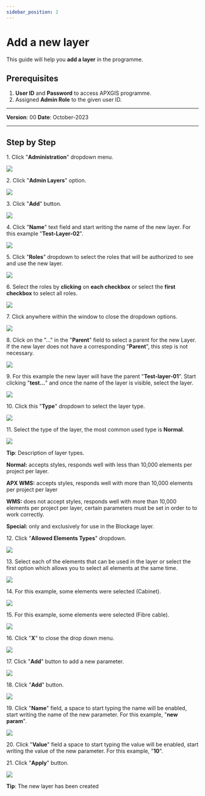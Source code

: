 ```yaml
---
sidebar_position: 2
---
```


# Add a new layer

This guide will help you **add a layer** in the programme.

## **Prerequisites**
1.	**User ID** and **Password** to access APXGIS programme.
2.	Assigned **Admin Role** to the given user ID.


------------

**Version**: 00
**Date**: October-2023

------------
## **Step by Step**


1\. Click "**Administration**" dropdown menu.

![](/img/MNG-LAY-CRE-01/MNG-LAY-CRE-01-STP01.png)


2\. Click "**Admin Layers**" option.

![](https://ajeuwbhvhr.cloudimg.io/colony-recorder.s3.amazonaws.com/files/2023-10-17/7ee70da1-5c6e-4ffb-a470-d38a0936f7ee/ascreenshot.jpeg?tl_px=0,34&br_px=825,495&force_format=png&width=826&wat_scale=73&wat=1&wat_opacity=1&wat_gravity=northwest&wat_url=https://colony-recorder.s3.amazonaws.com/images/watermarks/14B8A6_standard.png&wat_pad=88,204)


3\. Click "**Add**" button.

![](https://ajeuwbhvhr.cloudimg.io/colony-recorder.s3.amazonaws.com/files/2023-10-17/1b851f68-77ad-48f6-a9e3-292b2751af37/ascreenshot.jpeg?tl_px=0,0&br_px=1361,590&force_format=png&width=1120.0&wat=1&wat_opacity=1&wat_gravity=northwest&wat_url=https://colony-recorder.s3.amazonaws.com/images/watermarks/14B8A6_standard.png&wat_pad=191,424)


4\. Click "**Name**" text field and start writing the name of the new layer. For this example "**Test-Layer-02**".

![](https://ajeuwbhvhr.cloudimg.io/colony-recorder.s3.amazonaws.com/files/2023-10-17/0a4c204a-25c9-4a1f-92e1-22e23745f7c7/ascreenshot.jpeg?tl_px=0,0&br_px=982,549&force_format=png&width=983&wat_scale=87&wat=1&wat_opacity=1&wat_gravity=northwest&wat_url=https://colony-recorder.s3.amazonaws.com/images/watermarks/14B8A6_standard.png&wat_pad=178,25)


5\. Click "**Roles**" dropdown  to select the roles that will be authorized to see and use the new layer.

![](https://ajeuwbhvhr.cloudimg.io/colony-recorder.s3.amazonaws.com/files/2023-10-17/c523ddb0-f59b-4875-9fd4-b9970ac080e9/user_cropped_screenshot.jpeg?tl_px=14,0&br_px=997,549&force_format=png&width=983&wat_scale=87&wat=1&wat_opacity=1&wat_gravity=northwest&wat_url=https://colony-recorder.s3.amazonaws.com/images/watermarks/14B8A6_standard.png&wat_pad=459,87)


6\. Select the roles by **clicking** on **each checkbox** or select the **first checkbox** to select all roles.

![](https://ajeuwbhvhr.cloudimg.io/colony-recorder.s3.amazonaws.com/files/2023-10-17/ebd77111-f476-419a-a92a-e204f3369a3c/ascreenshot.jpeg?tl_px=0,0&br_px=982,549&force_format=png&width=983&wat_scale=87&wat=1&wat_opacity=1&wat_gravity=northwest&wat_url=https://colony-recorder.s3.amazonaws.com/images/watermarks/14B8A6_standard.png&wat_pad=107,116)


7\. Click anywhere within the window to close the dropdown options.

![](https://ajeuwbhvhr.cloudimg.io/colony-recorder.s3.amazonaws.com/files/2023-10-17/30beb30a-780c-4b17-ab86-584e206ae918/user_cropped_screenshot.jpeg?tl_px=0,0&br_px=1146,590&force_format=png&width=1120.0&wat=1&wat_opacity=1&wat_gravity=northwest&wat_url=https://colony-recorder.s3.amazonaws.com/images/watermarks/14B8A6_standard.png&wat_pad=18,117)


8\. Click on the "..." in the "**Parent**" field to select a parent for the new Layer. If the new layer does not have a corresponding "**Parent**", this step is not necessary.

![](https://ajeuwbhvhr.cloudimg.io/colony-recorder.s3.amazonaws.com/files/2023-10-17/762d0307-fa91-439c-8f14-6fe6e0808a9f/user_cropped_screenshot.jpeg?tl_px=0,0&br_px=1146,590&force_format=png&width=1120.0&wat=1&wat_opacity=1&wat_gravity=northwest&wat_url=https://colony-recorder.s3.amazonaws.com/images/watermarks/14B8A6_standard.png&wat_pad=99,154)


9\. For this example the new layer will have the parent "**Test-layer-01**". Start clicking "**test...**" and once the name of the layer is visible, select the layer.

![](https://ajeuwbhvhr.cloudimg.io/colony-recorder.s3.amazonaws.com/files/2023-10-17/2d22e236-1001-4e9b-aacf-4a8a8d511d31/user_cropped_screenshot.jpeg?tl_px=0,37&br_px=982,586&force_format=png&width=983&wat_scale=87&wat=1&wat_opacity=1&wat_gravity=northwest&wat_url=https://colony-recorder.s3.amazonaws.com/images/watermarks/14B8A6_standard.png&wat_pad=141,243)


10\. Click this "**Type**" dropdown to select the layer type.

![](https://ajeuwbhvhr.cloudimg.io/colony-recorder.s3.amazonaws.com/files/2023-10-17/9e4f019c-358f-4556-9c6b-80373edda8aa/ascreenshot.jpeg?tl_px=0,0&br_px=1146,590&force_format=png&width=1120.0&wat=1&wat_opacity=1&wat_gravity=northwest&wat_url=https://colony-recorder.s3.amazonaws.com/images/watermarks/14B8A6_standard.png&wat_pad=464,206)


11\. Select the type of the layer, the most common used type is **Normal**.

![](https://ajeuwbhvhr.cloudimg.io/colony-recorder.s3.amazonaws.com/files/2023-10-17/16c81970-3df8-409c-9982-8b4e07a31c9f/screenshot.png?tl_px=0,0&br_px=1355,590&force_format=png&width=1120.0)


**Tip**: Description of layer types.

**Normal:** accepts styles, responds well with less than 10,000 elements per project per layer.

**APX WMS:** accepts styles, responds well with more than 10,000 elements per project per layer

**WMS:** does not accept styles, responds well with more than 10,000 elements per project per layer, certain parameters must be set in order to to work correctly.

**Special:** only and exclusively for use in the Blockage layer.


12\. Click "**Allowed Elements Types**" dropdown.

![](https://ajeuwbhvhr.cloudimg.io/colony-recorder.s3.amazonaws.com/files/2023-10-17/679018f4-b990-4670-8a14-853c6c2a1be5/ascreenshot.jpeg?tl_px=0,0&br_px=1361,590&force_format=png&width=1120.0&wat=1&wat_opacity=1&wat_gravity=northwest&wat_url=https://colony-recorder.s3.amazonaws.com/images/watermarks/14B8A6_standard.png&wat_pad=384,209)


13\. Select each of the elements that can be used in the layer or select the first option which allows you to select all elements at the same time.

![](https://ajeuwbhvhr.cloudimg.io/colony-recorder.s3.amazonaws.com/files/2023-10-17/687f6cc0-b181-458f-a7ed-cfc4cca3c96f/ascreenshot.jpeg?tl_px=0,40&br_px=982,590&force_format=png&width=983&wat_scale=87&wat=1&wat_opacity=1&wat_gravity=northwest&wat_url=https://colony-recorder.s3.amazonaws.com/images/watermarks/14B8A6_standard.png&wat_pad=101,253)


14\. For this example, some elements were selected (Cabinet).

![](https://ajeuwbhvhr.cloudimg.io/colony-recorder.s3.amazonaws.com/files/2023-10-17/d6e3f9c9-b88d-4b85-8cd2-0aabbcf2fae3/ascreenshot.jpeg?tl_px=0,40&br_px=982,590&force_format=png&width=983&wat_scale=87&wat=1&wat_opacity=1&wat_gravity=northwest&wat_url=https://colony-recorder.s3.amazonaws.com/images/watermarks/14B8A6_standard.png&wat_pad=102,319)


15\. For this example, some elements were selected (Fibre cable).

![](https://ajeuwbhvhr.cloudimg.io/colony-recorder.s3.amazonaws.com/files/2023-10-17/f0cef6f7-e9f8-4b38-a475-04f9c2fae143/ascreenshot.jpeg?tl_px=0,128&br_px=825,590&force_format=png&width=826&wat_scale=73&wat=1&wat_opacity=1&wat_gravity=northwest&wat_url=https://colony-recorder.s3.amazonaws.com/images/watermarks/14B8A6_standard.png&wat_pad=103,310)


16\. Click "**X**" to close the drop down menu.

![](https://ajeuwbhvhr.cloudimg.io/colony-recorder.s3.amazonaws.com/files/2023-10-17/7222dcf7-7ec2-4311-acea-0924641332a7/user_cropped_screenshot.jpeg?tl_px=0,0&br_px=1146,593&force_format=png&width=1120.0&wat=1&wat_opacity=1&wat_gravity=northwest&wat_url=https://colony-recorder.s3.amazonaws.com/images/watermarks/14B8A6_standard.png&wat_pad=462,292)


17\. Click "**Add**" button to add a new parameter.

![](https://ajeuwbhvhr.cloudimg.io/colony-recorder.s3.amazonaws.com/files/2023-10-17/09707a14-fac0-43b2-8baa-190c09ff5b21/user_cropped_screenshot.jpeg?tl_px=0,0&br_px=1358,589&force_format=png&width=1120.0&wat=1&wat_opacity=1&wat_gravity=northwest&wat_url=https://colony-recorder.s3.amazonaws.com/images/watermarks/14B8A6_standard.png&wat_pad=169,427)


18\. Click "**Add**" button.

![](https://ajeuwbhvhr.cloudimg.io/colony-recorder.s3.amazonaws.com/files/2023-10-17/ee904efc-bee4-4733-95d0-ac34d3a1365c/user_cropped_screenshot.jpeg?tl_px=0,0&br_px=1358,589&force_format=png&width=1120.0&wat=1&wat_opacity=1&wat_gravity=northwest&wat_url=https://colony-recorder.s3.amazonaws.com/images/watermarks/14B8A6_standard.png&wat_pad=83,386)


19\. Click "**Name**" field, a space to start typing the name will be enabled, start writing the name of the new parameter. For this example, "**new param**".

![](https://ajeuwbhvhr.cloudimg.io/colony-recorder.s3.amazonaws.com/files/2023-10-17/b8862416-3262-4d60-bcfe-d3867f382c81/screenshot.png?tl_px=0,0&br_px=1359,592&force_format=png&width=1120.0)


20\. Click "**Value**" field a space to start typing the value will be enabled, start writing the value of the new parameter. For this example, "**10**".


21\. Click "**Apply**" button.

![](https://ajeuwbhvhr.cloudimg.io/colony-recorder.s3.amazonaws.com/files/2023-10-17/4f9c7d1d-78d6-44f8-ae4d-1b903bc4de64/user_cropped_screenshot.jpeg?tl_px=0,0&br_px=1355,588&force_format=png&width=1120.0&wat=1&wat_opacity=1&wat_gravity=northwest&wat_url=https://colony-recorder.s3.amazonaws.com/images/watermarks/14B8A6_standard.png&wat_pad=170,425)


**Tip**: The new layer has been created
